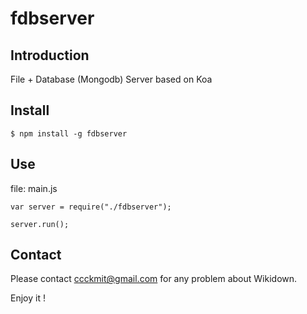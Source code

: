 # fdbserver

## Introduction

File + Database (Mongodb) Server based on Koa


## Install

```
$ npm install -g fdbserver
```

## Use

file: main.js

```
var server = require("./fdbserver");

server.run();
```

## Contact

Please contact ccckmit@gmail.com for any problem about Wikidown.

Enjoy it !




